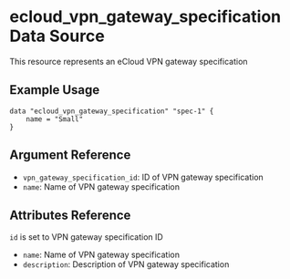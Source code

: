 # ecloud_vpn_gateway_specification Data Source

This resource represents an eCloud VPN gateway specification

## Example Usage

```hcl
data "ecloud_vpn_gateway_specification" "spec-1" {
    name = "Small"
}
```

## Argument Reference

- `vpn_gateway_specification_id`: ID of VPN gateway specification
- `name`: Name of VPN gateway specification

## Attributes Reference

`id` is set to VPN gateway specification ID

- `name`: Name of VPN gateway specification
- `description`: Description of VPN gateway specification